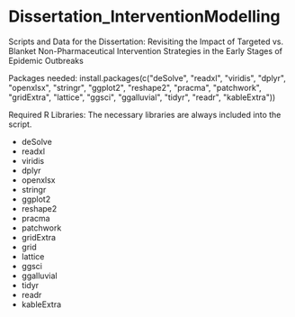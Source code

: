 # Dissertation_InterventionModelling
Scripts and Data for the Dissertation: Revisiting the Impact of Targeted vs. Blanket Non-Pharmaceutical Intervention Strategies in the Early Stages of Epidemic Outbreaks


Packages needed: install.packages(c("deSolve", "readxl", "viridis", "dplyr", "openxlsx", "stringr", "ggplot2", "reshape2", "pracma", "patchwork", "gridExtra", "lattice", "ggsci", "ggalluvial", "tidyr", "readr", "kableExtra"))


Required R Libraries:
The necessary libraries are always included into the script.

- deSolve
- readxl
- viridis
- dplyr
- openxlsx
- stringr
- ggplot2
- reshape2
- pracma
- patchwork
- gridExtra
- grid
- lattice
- ggsci
- ggalluvial
- tidyr
- readr
- kableExtra





